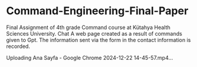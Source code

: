 # Command-Engineering-Final-Paper

Final Assignment of 4th grade Command course at Kütahya Health Sciences University. Chat A web page created as a result of commands given to Gpt. The information sent via the form in the contact information is recorded.



Uploading Ana Sayfa - Google Chrome 2024-12-22 14-45-57.mp4…


